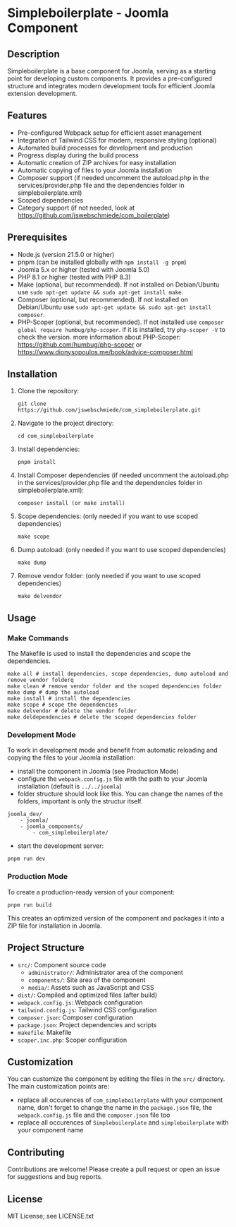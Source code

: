 # Simpleboilerplate - Joomla Component

## Description

Simpleboilerplate is a base component for Joomla, serving as a starting point for developing custom components. It provides a pre-configured structure and integrates modern development tools for efficient Joomla extension development.

## Features

-   Pre-configured Webpack setup for efficient asset management
-   Integration of Tailwind CSS for modern, responsive styling (optional)
-   Automated build processes for development and production
-   Progress display during the build process
-   Automatic creation of ZIP archives for easy installation
-   Automatic copying of files to your Joomla installation
-   Composer support (if needed uncomment the autoload.php in the services/provider.php file and the dependencies folder in simpleboilerplate.xml)
-   Scoped dependencies
-   Category support (if not needed, look at https://github.com/jswebschmiede/com_boilerplate)

## Prerequisites

-   Node.js (version 21.5.0 or higher)
-   pnpm (can be installed globally with `npm install -g pnpm`)
-   Joomla 5.x or higher (tested with Joomla 5.0)
-   PHP 8.1 or higher (tested with PHP 8.3)
-   Make (optional, but recommended). If not installed on Debian/Ubuntu use `sudo apt-get update && sudo apt-get install make`.
-   Composer (optional, but recommended). If not installed on Debian/Ubuntu use `sudo apt-get update && sudo apt-get install composer`.
-   PHP-Scoper (optional, but recommended). If not installed use `composer global require humbug/php-scoper`. if it is installed, try `php-scoper -V` to check the version.
    more information about PHP-Scoper: https://github.com/humbug/php-scoper or https://www.dionysopoulos.me/book/advice-composer.html

## Installation

1. Clone the repository:

    ```
    git clone https://github.com/jswebschmiede/com_simpleboilerplate.git
    ```

2. Navigate to the project directory:

    ```
    cd com_simpleboilerplate
    ```

3. Install dependencies:

    ```
    pnpm install
    ```

4. Install Composer dependencies (if needed uncomment the autoload.php in the services/provider.php file and the dependencies folder in simpleboilerplate.xml):

    ```
    composer install (or make install)
    ```

5. Scope dependencies: (only needed if you want to use scoped dependencies)

    ```
    make scope
    ```

6. Dump autoload: (only needed if you want to use scoped dependencies)

    ```
    make dump
    ```

7. Remove vendor folder: (only needed if you want to use scoped dependencies)

    ```
    make delvendor
    ```

## Usage

### Make Commands

The Makefile is used to install the dependencies and scope the dependencies.

```
make all # install dependencies, scope dependencies, dump autoload and remove vendor folderq
make clean # remove vendor folder and the scoped dependencies folder
make dump # dump the autoload
make install # install the dependencies
make scope # scope the dependencies
make delvendor # delete the vendor folder
make deldependencies # delete the scoped dependencies folder
```

### Development Mode

To work in development mode and benefit from automatic reloading and copying the files to your Joomla installation:

-   install the component in Joomla (see Production Mode)
-   configure the `webpack.config.js` file with the path to your Joomla installation (default is `../../joomla`)
-   folder structure should look like this. You can change the names of the folders, important is only the structur itself.

```
joomla_dev/
    - joomla/
    - joomla_components/
        - com_simpleboilerplate/
```

-   start the development server:

```
pnpm run dev
```

### Production Mode

To create a production-ready version of your component:

```
pnpm run build
```

This creates an optimized version of the component and packages it into a ZIP file for installation in Joomla.

## Project Structure

-   `src/`: Component source code
    -   `administrator/`: Administrator area of the component
    -   `components/`: Site area of the component
    -   `media/`: Assets such as JavaScript and CSS
-   `dist/`: Compiled and optimized files (after build)
-   `webpack.config.js`: Webpack configuration
-   `tailwind.config.js`: Tailwind CSS configuration
-   `composer.json`: Composer configuration
-   `package.json`: Project dependencies and scripts
-   `makefile`: Makefile
-   `scoper.inc.php`: Scoper configuration

## Customization

You can customize the component by editing the files in the `src/` directory. The main customization points are:

-   replace all occurences of `com_simpleboilerplate` with your component name, don't forget to change the name in the `package.json` file, the `webpack.config.js` file and the `composer.json` file too
-   replace all occurences of `Simpleboilerplate` and `simpleboilerplate` with your component name

## Contributing

Contributions are welcome! Please create a pull request or open an issue for suggestions and bug reports.

## License

MIT License; see LICENSE.txt
